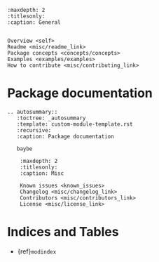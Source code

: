 ```{toctree}
:maxdepth: 2
:titlesonly:
:caption: General


Overview <self>
Readme <misc/readme_link>
Package concepts <concepts/concepts>
Examples <examples/examples>
How to contribute <misc/contributing_link>
```

# Package documentation
```{eval-rst}
.. autosummary::
   :toctree: _autosummary
   :template: custom-module-template.rst
   :recursive:
   :caption: Package documentation

   baybe
```

```{toctree}
    :maxdepth: 2
    :titlesonly:
    :caption: Misc

    Known issues <known_issues>
    Changelog <misc/changelog_link>
    Contributors <misc/contributors_link>
    License <misc/license_link>
```

# Indices and Tables

- {ref}`modindex`
